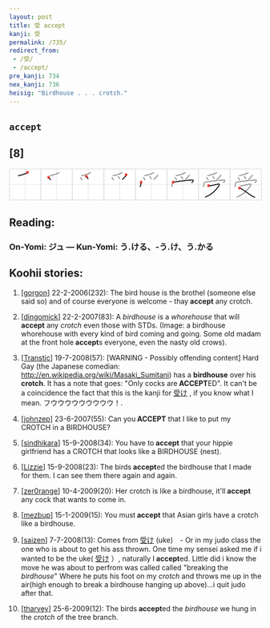 ```yaml
---
layout: post
title: 受 accept
kanji: 受
permalink: /735/
redirect_from:
 - /受/
 - /accept/
pre_kanji: 734
nex_kanji: 736
heisig: "Birdhouse . . . crotch."
---
```


## `accept`

## [8]

<div class="stroke"><img src="../images/E58F97.png" /></div>

## Reading:

### On-Yomi: ジュ &mdash; Kun-Yomi: う.ける、-う.け、う.かる

## Koohii stories:

1) [<a href="http://kanji.koohii.com/profile/gorgon">gorgon</a>] 22-2-2006(232): The bird house is the brothel (someone else said so) and of course everyone is welcome - thay<strong> accept</strong> any crotch. 

2) [<a href="http://kanji.koohii.com/profile/dingomick">dingomick</a>] 22-2-2007(83): A <em>birdhouse</em> is a <em>whorehouse</em> that will<strong> accept</strong> any <em>crotch</em> even those with STDs. (Image: a birdhouse whorehouse with every kind of bird coming and going. Some old madam at the front hole<strong> accept</strong>s everyone, even the nasty old crows). 

3) [<a href="http://kanji.koohii.com/profile/Transtic">Transtic</a>] 19-7-2008(57): [WARNING - Possibly offending content] Hard Gay (the Japanese comedian: <a href="http://en.wikipedia.org/wiki/Masaki_Sumitani">http://en.wikipedia.org/wiki/Masaki_Sumitani</a>) has a <strong>birdhouse</strong> over his <strong>crotch</strong>. It has a note that goes: &quot;Only cocks are<strong> ACCEPT</strong>ED&quot;. It can&#039;t be a coincidence the fact that this is the kanji for   <a href="http://jisho.org/kanji/details/受け">受け</a>  , if you know what I mean. フウウウウウウウウウ！. 

4) [<a href="http://kanji.koohii.com/profile/johnzep">johnzep</a>] 23-6-2007(55): Can you<strong> ACCEPT</strong> that I like to put my CROTCH in a BIRDHOUSE? 

5) [<a href="http://kanji.koohii.com/profile/sindhikara">sindhikara</a>] 15-9-2008(34): You have to<strong> accept</strong> that your hippie girlfriend has a CROTCH that looks like a BIRDHOUSE (nest). 

6) [<a href="http://kanji.koohii.com/profile/Lizzie">Lizzie</a>] 15-9-2008(23): The birds<strong> accept</strong>ed the birdhouse that I made for them. I can see them there again and again. 

7) [<a href="http://kanji.koohii.com/profile/zer0range">zer0range</a>] 10-4-2009(20): Her crotch is like a birdhouse, it&#039;ll<strong> accept</strong> any cock that wants to come in. 

8) [<a href="http://kanji.koohii.com/profile/mezbup">mezbup</a>] 15-1-2009(15): You must<strong> accept</strong> that Asian girls have a crotch like a birdhouse. 

9) [<a href="http://kanji.koohii.com/profile/saizen">saizen</a>] 7-7-2008(13): Comes from   <a href="http://jisho.org/kanji/details/受け">受け</a>  (uke)　- Or in my judo class the one who is about to get his ass thrown. One time my sensei asked me if i wanted to be the uke(  <a href="http://jisho.org/kanji/details/受け">受け</a>  ）, naturally I<strong> accept</strong>ed. Little did i know the move he was about to perfrom was called called &quot;breaking the <em>birdhouse</em>&quot; Where he puts his foot on my <em>crotch</em> and throws me up in the air(high enough to break a birdhouse hanging up above)...i quit judo after that. 

10) [<a href="http://kanji.koohii.com/profile/tharvey">tharvey</a>] 25-6-2009(12): The birds<strong> accept</strong>ed the <em>birdhouse</em> we hung in the <em>crotch</em> of the tree branch. 
